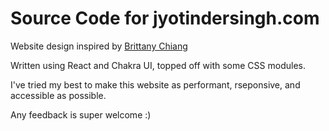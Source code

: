 # Source Code for jyotindersingh.com

Website design inspired by [Brittany Chiang](https://github.com/bchiang7)

Written using React and Chakra UI, topped off with some CSS modules.

I've tried my best to make this website as performant, rseponsive, and accessible as possible.

Any feedback is super welcome :)
